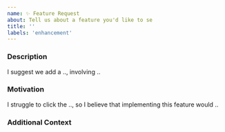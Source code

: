 ```yaml
---
name: ✨ Feature Request
about: Tell us about a feature you'd like to se
title: ''
labels: 'enhancement'
---
```


### Description
<!-- A clear and concise description of the feature you're requesting. -->

I suggest we add a .., involving ..

### Motivation
<!-- Why is this feature important? What problem does it solve? -->

I struggle to click the .., so I believe that implementing this feature would ..

### Additional Context
<!-- Include any relevant screenshots, logs, or references to similar implementations. -->
